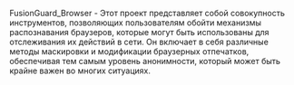 FusionGuard_Browser - Этот проект представляет собой совокупность инструментов, позволяющих пользователям обойти механизмы распознавания браузеров, которые могут быть использованы для отслеживания их действий в сети. Он включает в себя различные методы маскировки и модификации браузерных отпечатков, обеспечивая тем самым уровень анонимности, который может быть крайне важен во многих ситуациях.
